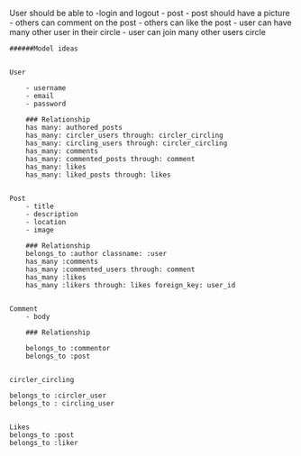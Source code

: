 User should be able to
    -login and logout
    - post 
    - post should have a picture
    - others can comment on the post
    - others can like the post
    - user can have many other user in their circle
    - user can join many other users circle

    
    ######Model ideas


    User 

        - username
        - email
        - password

        ### Relationship
        has many: authored_posts
        has_many: circler_users through: circler_circling 
        has_many: circling_users through: circler_circling
        has_many: comments
        has_many: commented_posts through: comment
        has_many: likes
        has_many: liked_posts through: likes 
        

    Post 
        - title
        - description
        - location
        - image

        ### Relationship
        belongs_to :author classname: :user
        has_many :comments
        has_many :commented_users through: comment
        has_many :likes
        has_many :likers through: likes foreign_key: user_id


    Comment 
        - body
        
        ### Relationship

        belongs_to :commentor
        belongs_to :post


    circler_circling 

    belongs_to :circler_user 
    belongs_to : circling_user


    Likes
    belongs_to :post
    belongs_to :liker
